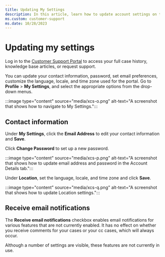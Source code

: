 ```yaml
---
title: Updating My Settings
description: In this article, learn how to update account settings on the Customer Support Portal.
ms.custom: customer-support
ms.date: 10/28/2023
---
```


# Updating my settings

Log in to the [Customer Support Portal](https://help.xandr.com) to access your full case history, knowledge base articles, or request support.

You can update your contact information, password, set email preferences, customize the language, locale, and time zone used for the portal. Go to **Profile** > **My Settings**, and select the appropriate options from the drop-down menus.

:::image type="content" source="media/xcs-o.png" alt-text="A screenshot that shows how to navigate to My Settings.":::

## Contact information

Under **My Settings**, click the **Email Address** to edit your contact information and **Save**.

Click **Change Password** to set up a new password.

:::image type="content" source="media/xcs-p.png" alt-text="A screenshot that shows how to update email address and password in the Account Details tab.":::

Under **Location**, set the language, locale, and time zone and click **Save**.

:::image type="content" source="media/xcs-q.png" alt-text="A screenshot that shows how to update Location settings.":::

## Receive email notifications

The **Receive email notifications** checkbox enables email notifications for various features that are not currently enabled. It has no effect on whether you receive comments for your cases or your cc cases, which will always occur.

Although a number of settings are visible, these features are not currently in use.
